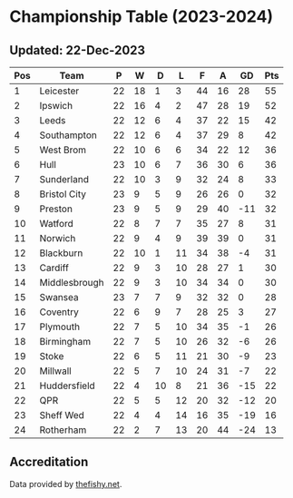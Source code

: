 # Championship Table (2023-2024)
## Updated: 22-Dec-2023

| Pos | Team | P | W | D | L | F | A | GD | Pts |
| --- | --- | --- | --- | --- | --- | --- | --- | --- | --- |
| 1 | Leicester | 22 | 18 | 1 | 3 | 44 | 16 | 28 | 55 |
| 2 | Ipswich | 22 | 16 | 4 | 2 | 47 | 28 | 19 | 52 |
| 3 | Leeds | 22 | 12 | 6 | 4 | 37 | 22 | 15 | 42 |
| 4 | Southampton | 22 | 12 | 6 | 4 | 37 | 29 | 8 | 42 |
| 5 | West Brom | 22 | 10 | 6 | 6 | 34 | 22 | 12 | 36 |
| 6 | Hull | 23 | 10 | 6 | 7 | 36 | 30 | 6 | 36 |
| 7 | Sunderland | 22 | 10 | 3 | 9 | 32 | 24 | 8 | 33 |
| 8 | Bristol City | 23 | 9 | 5 | 9 | 26 | 26 | 0 | 32 |
| 9 | Preston | 23 | 9 | 5 | 9 | 29 | 40 | -11 | 32 |
| 10 | Watford | 22 | 8 | 7 | 7 | 35 | 27 | 8 | 31 |
| 11 | Norwich | 22 | 9 | 4 | 9 | 39 | 39 | 0 | 31 |
| 12 | Blackburn | 22 | 10 | 1 | 11 | 34 | 38 | -4 | 31 |
| 13 | Cardiff | 22 | 9 | 3 | 10 | 28 | 27 | 1 | 30 |
| 14 | Middlesbrough | 22 | 9 | 3 | 10 | 34 | 34 | 0 | 30 |
| 15 | Swansea | 23 | 7 | 7 | 9 | 32 | 32 | 0 | 28 |
| 16 | Coventry | 22 | 6 | 9 | 7 | 28 | 25 | 3 | 27 |
| 17 | Plymouth | 22 | 7 | 5 | 10 | 34 | 35 | -1 | 26 |
| 18 | Birmingham | 22 | 7 | 5 | 10 | 26 | 32 | -6 | 26 |
| 19 | Stoke | 22 | 6 | 5 | 11 | 21 | 30 | -9 | 23 |
| 20 | Millwall | 22 | 5 | 7 | 10 | 24 | 31 | -7 | 22 |
| 21 | Huddersfield | 22 | 4 | 10 | 8 | 21 | 36 | -15 | 22 |
| 22 | QPR | 22 | 5 | 5 | 12 | 20 | 32 | -12 | 20 |
| 23 | Sheff Wed | 22 | 4 | 4 | 14 | 16 | 35 | -19 | 16 |
| 24 | Rotherham | 22 | 2 | 7 | 13 | 20 | 44 | -24 | 13 |

## Accreditation 

Data provided by [thefishy.net](https://www.thefishy.net/).